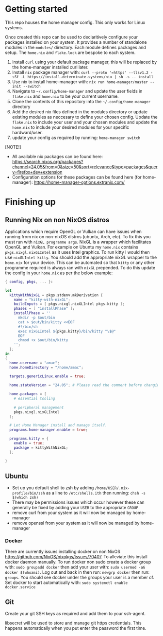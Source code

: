 # Getting started

This repo houses the home manager config. This only works for Linux systems.

Once created this repo can be used to declaritively configure your packages installed on your system. It provides a number of standalone modules in the `modules/` directory. Each module defines packages and setup. The `home.nix` and `flake.lock` are bespoke to each system.

1. Install `curl` using your default package manager, this will be replaced by the home-manager installed curl later.
1. Install `nix` package manager with: `curl --proto '=https' --tlsv1.2 -sSf -L https://install.determinate.systems/nix | sh -s -- install`
1. Use nix to install home-manager with: `nix run home-manager/master -- init --switch`
1. Navigate to `~/.config/home-manager` and update the user fields in `flake.nix` and `home.nix` to be your current username.
1. Clone the contents of this repository into the `~/.config/home-manager` directory 
1. Add the desired nix files defined in the modules directory or update existing modules as neccesary to define your chosen config. Update the `flake.nix` to include your user and your chosen modules and update the `home.nix` to include your desired modules for your specific hardward/user.
1. update your config as required by running: `home-manager switch`


[NOTE!]
- All available nix packages can be found here: https://search.nixos.org/packages?channel=24.05&from=0&size=50&sort=relevance&type=packages&query=firefox+dev+extension
- Configuration options for these packages can be found here (for home-manager): https://home-manager-options.extranix.com/

# Finishing up
## Running Nix on non NixOS distros
Applications which require OpenGL or Vulkan can have issues when running from nix on non-nixOS distros (ubuntu, Arch, etc). To fix this you must run with `nixGL programme args`. NixGL is a wrapper which facilitates OpenGL and Vulkan. For example on Ubuntu my `home.nix` contains `pkgs.nixgl.nixGLIntel` as it uses Intel graphics. To run kitty I would then use `nixGLIntel kitty`. You should add the appropriate nixGL wrapper to the `home.nix` for your device. This can be automated so that `kitty` or any other programme required is always ran with `nixGL` prepended. To do this update the config in your `home.nix` as per the below example:

```nix
{ config, pkgs, ... }:

let
  kittyWithNixGL = pkgs.stdenv.mkDerivation {
    name = "kitty-with-nixGL";
    buildInputs = [ pkgs.nixgl.nixGLIntel pkgs.kitty ];
    phases = [ "installPhase" ];
    installPhase = ''
      mkdir -p $out/bin
      cat > $out/bin/kitty <<EOF
      #!/bin/sh
      exec nixGLIntel ${pkgs.kitty}/bin/kitty "\$@"
      EOF
      chmod +x $out/bin/kitty
    '';
  };
in
{
  home.username = "amac";
  home.homeDirectory = "/home/amac";

  targets.genericLinux.enable = true;
  
  home.stateVersion = "24.05"; # Please read the comment before changing.

  home.packages = [
    # essential tooling
          
    # peripheral management
    pkgs.nixgl.nixGLIntel
  ];

  # Let Home Manager install and manage itself.
  programs.home-manager.enable = true;

  programs.kitty = {
    enable = true;
    package = kittyWithNixGL;
  };

}
```

## Ubuntu
- Set up you default shell to zsh by adding `/home/USER/.nix-profile/bin/zsh` as a line to `/etc/shells.ith` then running: `chsh -s $(which zsh)`
- There may be permissions issues which occur however these can generally be fixed by adding your `USER` to the appropriate `GROUP`
- remove curl from your system as it will now be managed by home-manager
- remove openssl from your system as it will now be managed by home-manager

### Docker
There are currently issues installing docker on non NixOS https://github.com/NixOS/nixpkgs/issues/70407. To alleviate this install docker daemon manually. 
To run docker non sudo create a docker group with: `sudo groupadd docker` then add your user with: `sudo usermod -aG docker $(whoami)`. Log out and back in then run: `newgrp docker` then run: `groups`. You should see docker under the groups your user is a member of. Set docker to start automatically with: `sudo systemctl enable docker.service`

## Git
Create your git SSH keys as required and add them to your ssh-agent.

libsecret will be used to store and manage git https credentials. This happens automatically when you put enter the password the first time.

